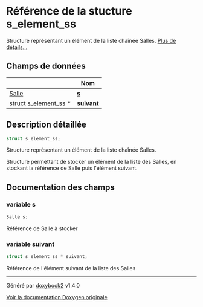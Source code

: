 # Référence de la stucture s_element_ss

Structure représentant un élément de la liste chaînée Salles.  [Plus de détails...](#description-détaillée)

## Champs de données

|                | Nom           |
| -------------- | -------------- |
| [Salle](/Files/salle_8h.md#typedef-salle) | **[s](/Classes/structs__element__ss.md#variable-s)**  |
| struct [s_element_ss](/Classes/structs__element__ss.md) * | **[suivant](/Classes/structs__element__ss.md#variable-suivant)**  |

## Description détaillée

```c
struct s_element_ss;
```

Structure représentant un élément de la liste chaînée Salles.

Structure permettant de stocker un élément de la liste des Salles, en stockant la référence de Salle puis l'élément suivant.

## Documentation des champs

### variable s

```c
Salle s;
```

Référence de Salle à stocker

### variable suivant

```c
struct s_element_ss * suivant;
```

Référence de l'élément suivant de la liste des Salles

---

Généré par [doxybook2](https://github.com/matusnovak/doxybook2) v1.4.0

[Voir la documentation Doxygen originale](https://rmihaja.github.io/BAC/doxygen/index.html)
